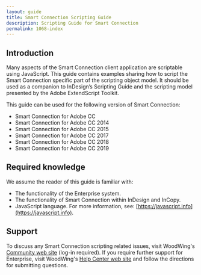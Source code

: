 ```yaml
---
layout: guide
title: Smart Connection Scripting Guide
description: Scripting Guide for Smart Connection
permalink: 1068-index
---
```

## Introduction
Many aspects of the Smart Connection client application are scriptable using JavaScript. This guide contains examples
sharing how to script the Smart Connection specific part of the scripting object model. It should be used as a companion
to InDesign’s Scripting Guide and the scripting model presented by the Adobe ExtendScript Toolkit.

This guide can be used for the following version of Smart Connection:
* Smart Connection for Adobe CC
* Smart Connection for Adobe CC 2014
* Smart Connection for Adobe CC 2015
* Smart Connection for Adobe CC 2017
* Smart Connection for Adobe CC 2018
* Smart Connection for Adobe CC 2019

## Required knowledge
We assume the reader of this guide is familiar with:
* The functionality of the Enterprise system. 
* The functionality of Smart Connection within InDesign and InCopy.
* JavaScript language. For more information, see: [https://javascript.info](https://javascript.info).

## Support
To discuss any Smart Connection scripting related issues, visit WoodWing's [Community web site](https://helpcenter.woodwing.com/hc/en-us/community/topics) (log-in required). 
If you require further support for Enterprise, visit WoodWing's [Help Center web site](https://helpcenter.woodwing.com/hc/en-us) and follow the directions for submitting questions.
